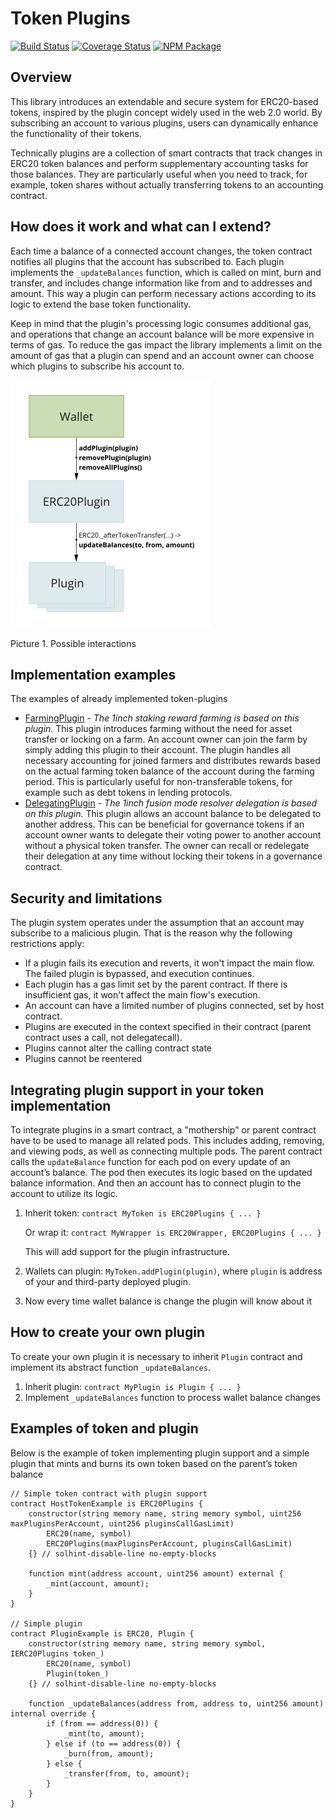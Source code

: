 # Token Plugins

[![Build Status](https://github.com/1inch/token-plugins/workflows/CI/badge.svg)](https://github.com/1inch/token-plugins/actions)
[![Coverage Status](https://codecov.io/gh/1inch/token-plugins/branch/master/graph/badge.svg?token=Z3D5O3XUYV)](https://codecov.io/gh/1inch/token-plugins)
[![NPM Package](https://img.shields.io/npm/v/@1inch/token-plugins.svg)](https://www.npmjs.org/package/@1inch/token-plugins)

## Overview

This library introduces an extendable and secure system for ERC20-based tokens, inspired by the plugin concept widely used in the web 2.0 world. By subscribing an account to various plugins, users can dynamically enhance the functionality of their tokens.

Technically plugins are a collection of smart contracts that track changes in ERC20 token balances and perform supplementary accounting tasks for those balances. They are particularly useful when you need to track, for example, token shares without actually transferring tokens to an accounting contract.

## How does it work and what can I extend?

Each time a balance of a connected account changes, the token contract notifies all plugins that the account has subscribed to. Each plugin implements the `_updateBalances` function, which is called on mint, burn and transfer, and includes change information like from and to addresses and amount. This way a plugin can perform necessary actions according to its logic to extend the base token functionality.

Keep in mind that the plugin's processing logic consumes additional gas, and operations that change an account balance will be more expensive in terms of gas. To reduce the gas impact the library implements a limit on the amount of gas that a plugin can spend and an account owner can choose which plugins to subscribe his account to.

<img src='./src/img/scheme-n1.png' width='320' height='396'>

Picture 1. Possible interactions

## Implementation examples

The examples of already implemented token-plugins

- [FarmingPlugin](https://github.com/1inch/farming) - *The 1inch staking reward farming is based on this plugin.*
This plugin introduces farming without the need for asset transfer or locking on a farm. An account owner can join the farm by simply adding this plugin to their account. The plugin handles all necessary accounting for joined farmers and distributes rewards based on the actual farming token balance of the account during the farming period. This is particularly useful for non-transferable tokens, for example such as debt tokens in lending protocols.
- [DelegatingPlugin](https://github.com/1inch/delegating) - *The 1inch fusion mode resolver delegation is based on this plugin.*
This plugin allows an account balance to be delegated to another address. This can be beneficial for governance tokens if an account owner wants to delegate their voting power to another account without a physical token transfer. The owner can recall or redelegate their delegation at any time without locking their tokens in a governance contract.

## Security and limitations

The plugin system operates under the assumption that an account may subscribe to a malicious plugin. That is the reason why the following restrictions apply:

- If a plugin fails its execution and reverts, it won't impact the main flow. The failed plugin is bypassed, and execution continues.
- Each plugin has a gas limit set by the parent contract. If there is insufficient gas, it won't affect the main flow's execution.
- An account can have a limited number of plugins connected, set by host contract.
- Plugins are executed in the context specified in their contract (parent contract uses a call, not delegatecall).
- Plugins cannot alter the calling contract state
- Plugins cannot be reentered

## Integrating plugin support in your token implementation

To integrate plugins in a smart contract, a "mothership" or parent contract have to be used to manage all related pods. This includes adding, removing, and viewing pods, as well as connecting multiple pods. The parent contract calls the `updateBalance` function for each pod on every update of an account’s balance. The pod then executes its logic based on the updated balance information. And then an account has to connect plugin to the account to utilize its logic. 

1. Inherit token: `contract MyToken is ERC20Plugins { ... }`
    
    Or wrap it: `contract MyWrapper is ERC20Wrapper, ERC20Plugins { ... }`
    
    This will add support for the plugin infrastructure.
    
2. Wallets can plugin: `MyToken.addPlugin(plugin)`, where `plugin` is address of your and third-party deployed plugin.
3. Now every time wallet balance is change the plugin will know about it

## How to create your own plugin

To create your own plugin it is necessary to inherit `Plugin` contract and implement its abstract function `_updateBalances`.

1. Inherit plugin: `contract MyPlugin is Plugin { ... }`
2. Implement `_updateBalances` function to process wallet balance changes

## Examples of token and plugin

Below is the example of token implementing plugin support and a simple plugin that mints and burns its own token based on the parent’s token balance


```solidity
// Simple token contract with plugin support
contract HostTokenExample is ERC20Plugins {
    constructor(string memory name, string memory symbol, uint256 maxPluginsPerAccount, uint256 pluginsCallGasLimit)
        ERC20(name, symbol)
        ERC20Plugins(maxPluginsPerAccount, pluginsCallGasLimit)
    {} // solhint-disable-line no-empty-blocks

    function mint(address account, uint256 amount) external {
        _mint(account, amount);
    }
}

// Simple plugin
contract PluginExample is ERC20, Plugin {
    constructor(string memory name, string memory symbol, IERC20Plugins token_)
        ERC20(name, symbol)
        Plugin(token_)
    {} // solhint-disable-line no-empty-blocks

    function _updateBalances(address from, address to, uint256 amount) internal override {
        if (from == address(0)) {
            _mint(to, amount);
        } else if (to == address(0)) {
            _burn(from, amount);
        } else {
            _transfer(from, to, amount);
        }
    }
}
```

